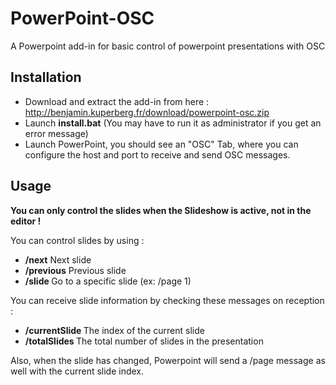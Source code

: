 # PowerPoint-OSC
A Powerpoint add-in for basic control of powerpoint presentations with OSC

## Installation

- Download and extract the add-in from here : http://benjamin.kuperberg.fr/download/powerpoint-osc.zip
- Launch **install.bat** (You may have to run it as administrator if you get an error message)
- Launch PowerPoint, you should see an "OSC" Tab, where you can configure the host and port to receive and send OSC messages.

## Usage
**You can only control the slides when the Slideshow is active, not in the editor !**

You can control slides by using :
- **/next** Next slide
- **/previous** Previous slide
- **/slide <int>** Go to a specific slide (ex: /page 1)
  
  
You can receive slide information by checking these messages on reception :
- **/currentSlide <int>** The index of the current slide
- **/totalSlides  <int>** The total number of slides in the presentation

Also, when the slide has changed, Powerpoint will send a /page <int> message as well with the current slide index.
